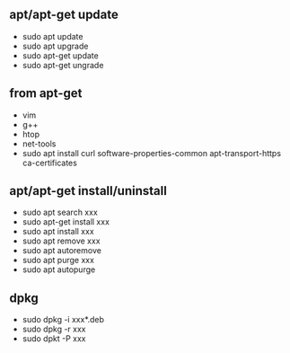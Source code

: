 ## apt/apt-get update
* sudo apt update
* sudo apt upgrade
* sudo apt-get update
* sudo apt-get ungrade

## from apt-get
* vim
* g++
* htop
* net-tools
* sudo apt install curl software-properties-common apt-transport-https ca-certificates

## apt/apt-get install/uninstall 
* sudo apt search xxx
* sudo apt-get install xxx
* sudo apt install xxx
* sudo apt remove xxx
* sudo apt autoremove
* sudo apt purge xxx
* sudo apt autopurge

## dpkg
* sudo dpkg -i xxx*.deb
* sudo dpkg -r xxx
* sudo dpkt -P xxx

